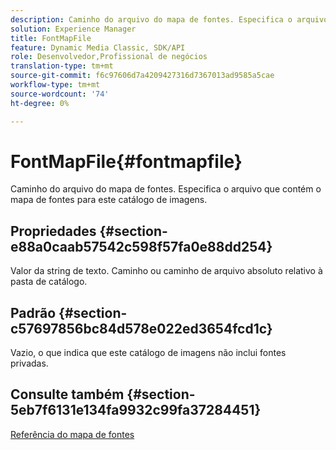 ```yaml
---
description: Caminho do arquivo do mapa de fontes. Especifica o arquivo que contém o mapa de fontes para este catálogo de imagens.
solution: Experience Manager
title: FontMapFile
feature: Dynamic Media Classic, SDK/API
role: Desenvolvedor,Profissional de negócios
translation-type: tm+mt
source-git-commit: f6c97606d7a4209427316d7367013ad9585a5cae
workflow-type: tm+mt
source-wordcount: '74'
ht-degree: 0%

---
```



# FontMapFile{#fontmapfile}

Caminho do arquivo do mapa de fontes. Especifica o arquivo que contém o mapa de fontes para este catálogo de imagens.

## Propriedades {#section-e88a0caab57542c598f57fa0e88dd254}

Valor da string de texto. Caminho ou caminho de arquivo absoluto relativo à pasta de catálogo.

## Padrão {#section-c57697856bc84d578e022ed3654fcd1c}

Vazio, o que indica que este catálogo de imagens não inclui fontes privadas.

## Consulte também {#section-5eb7f6131e134fa9932c99fa37284451}

[Referência do mapa de fontes](../../../../../is-api/image-catalog/image-serving-api-ref/c-image-catalog-reference/c-font-map-reference/c-font-map-reference.md#concept-f81f319d03c646c5a8ef87b3277dd37d)

